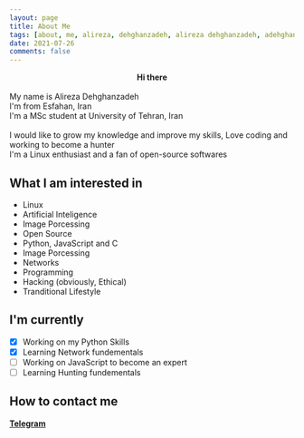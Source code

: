 ```yaml
---
layout: page
title: About Me
tags: [about, me, alireza, dehghanzadeh, alireza dehghanzadeh, adehghanzadeh]
date: 2021-07-26
comments: false
---
```

    
<center><b>Hi there</b></center><br>
My name is Alireza Dehghanzadeh<br>
I'm from Esfahan, Iran<br>
I'm a MSc student at University of Tehran, Iran<br><br>
I would like to grow my knowledge and improve my skills, Love coding and working to become a hunter<br>
I'm a Linux enthusiast and a fan of open-source softwares<br>

## What I am interested in
* Linux
* Artificial Inteligence
* Image Porcessing
* Open Source
* Python, JavaScript and C
* Image Porcessing
* Networks
* Programming
* Hacking (obviously, Ethical)
* Tranditional Lifestyle

## I'm currently
- [x]    Working on my Python Skills
- [x]    Learning Network fundementals
- [ ]    Working on JavaScript to become an expert
- [ ]    Learning Hunting fundementals

## How to contact me
<a class="social-btn" href="http://telegram.me/{{ site.telegram }}" target="_blank" rel="noopener noreferrer"><div markdown="0"><a href="#" class="btn btn-info"><i class="fa fa-fw fa-telegram"></i>  **Telegram**</a></div></a>
      
